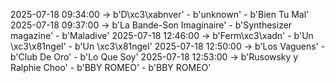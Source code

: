 2025-07-18 09:34:00 -> b'D\xc3\xabnver' - b'unknown' - b'Bien Tu Mal'
2025-07-18 09:37:00 -> b'La Bande-Son Imaginaire' - b'Synthesizer magazine' - b'Maladive'
2025-07-18 12:46:00 -> b'Ferm\xc3\xadn' - b'Un \xc3\x81ngel' - b'Un \xc3\x81ngel'
2025-07-18 12:50:00 -> b'Los Vaguens' - b'Club De Oro' - b'Lo Que Soy'
2025-07-18 12:53:00 -> b'Rusowsky y Ralphie Choo' - b'BBY ROMEO' - b'BBY ROMEO'
